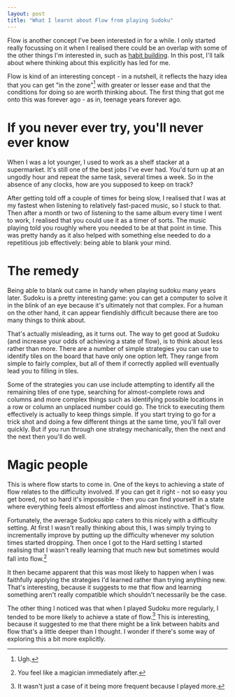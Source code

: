 ```yaml
---
layout: post
title: "What I learnt about Flow from playing Sudoku"
---
```


Flow is another concept I've been interested in for a while. I only started really focussing on it when I realised there could be an overlap with some of the other things I'm interested in, such as [habit building](https://breakitdownto.earth/2019/06/20/Things_Ive_Learnt_From_Duolingo.html). In this post, I'll talk about where thinking about this explicitly has led for me.

Flow is kind of an interesting concept - in a nutshell, it reflects the hazy idea that you can get "in the zone"[^1] with greater or lesser ease and that the conditions for doing so are worth thinking about. The first thing that got me onto this was forever ago - as in, teenage years forever ago. 

# If you never ever try, you'll never ever know

When I was a lot younger, I used to work as a shelf stacker at a supermarket. It's still one of the best jobs I've ever had. You'd turn up at an ungodly hour and repeat the same task, several times a week. So in the absence of any clocks, how are you supposed to keep on track?

After getting told off a couple of times for being slow, I realised that I was at my fastest when listening to relatively fast-paced music, so I stuck to that. Then after a month or two of listening to the same album every time I went to work, I realised that you could use it as a timer of sorts. The music playing told you roughly where you needed to be at that point in time. This was pretty handy as it also helped with something else needed to do a repetitious job effectively: being able to blank your mind.

# The remedy

Being able to blank out came in handy when playing sudoku many years later. Sudoku is a pretty interesting game: you can get a computer to solve it in the blink of an eye because it's ultimately not that complex. For a human on the other hand, it can appear fiendishly difficult because there are too many things to think about. 

That's actually misleading, as it turns out. The way to get good at Sudoku (and increase your odds of achieving a state of flow), is to think about less rather than more. There are a number of simple strategies you can use to identify tiles on the board that have only one option left. They range from simple to fairly complex, but all of them if correctly applied will eventually lead you to filling in tiles.

Some of the strategies you can use include attempting to identify all the remaining tiles of one type, searching for almost-complete rows and columns and more complex things such as identifying possible locations in a row or column an unplaced number could go. The trick to executing them effectively is actually to keep things simple. If you start trying to go for a trick shot and doing a few different things at the same time, you'll fall over quickly. But if you run through one strategy mechanically, then the next and the next then you'll do well. 

# Magic people

This is where flow starts to come in. One of the keys to achieving a state of flow relates to the difficulty involved. If you can get it right - not so easy you get bored, not so hard it's impossible - then you can find yourself in a state where everything feels almost effortless and almost instinctive. That's flow. 

Fortunately, the average Sudoku app caters to this nicely with a difficulty setting. At first I wasn't really thinking about this, I was simply trying to incrementally improve by putting up the difficulty whenever my solution times started dropping. Then once I got to the Hard setting I started realising that I wasn't really learning that much new but sometimes would fall into flow.[^2]

It then became apparent that this was most likely to happen when I was faithfully applying the strategies I'd learned rather than trying anything new. That's interesting, because it suggests to me that flow and learning something aren't really compatible which shouldn't necessarily be the case. 

The other thing I noticed was that when I played Sudoku more regularly, I tended to be more likely to achieve a state of flow.[^3] This is interesting, because it suggested to me that there might be a link between habits and flow that's a little deeper than I thought. I wonder if there's some way of exploring this a bit more explicitly.




[^1]: Ugh.
[^2]: You feel like a magician immediately after.
[^3]: It wasn't just a case of it being more frequent because I played more.